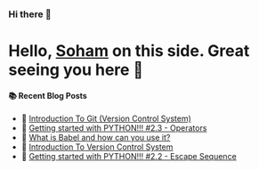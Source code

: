 ### Hi there 👋

# Hello, <a href = "https://www.linkedin.com/in/soham-sarkar-b92557220/">Soham</a> on this side. Great seeing you here 👋


#### :books: Recent Blog Posts
<!-- BLOGPOSTS:START -->
 - 🌮 [Introduction To Git &lpar;Version Control System&rpar;](https://sohoxic.hashnode.dev/introduction-to-git-version-control-system)
 - 🚀 [Getting started with PYTHON!!! #2.3 - Operators](https://sohoxic.hashnode.dev/getting-started-with-python-23-operators)
 - 🚀 [What is Babel and how can you use it?](https://sohoxic.hashnode.dev/what-is-babel-and-how-can-you-use-it)
 - 🌮 [Introduction To Version Control System](https://sohoxic.hashnode.dev/introduction-to-version-control-system)
 - 💫 [Getting started with PYTHON!!! #2.2 - Escape Sequence](https://sohoxic.hashnode.dev/getting-started-with-python-22-escape-sequence)<!-- BLOGPOSTS:END -->
